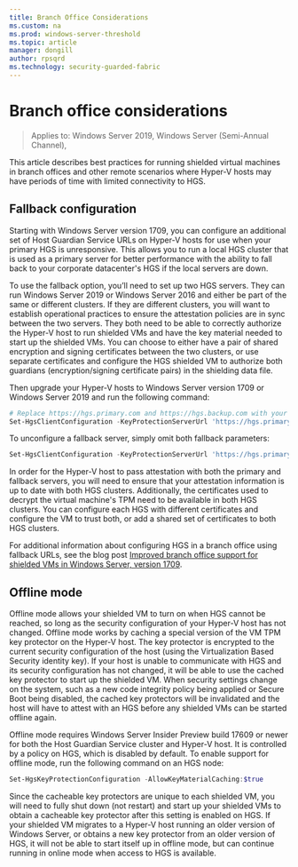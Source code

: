 ```yaml
---
title: Branch Office Considerations
ms.custom: na
ms.prod: windows-server-threshold
ms.topic: article
manager: dongill
author: rpsqrd
ms.technology: security-guarded-fabric
---
```


# Branch office considerations

> Applies to: Windows Server 2019, Windows Server (Semi-Annual Channel), 

This article describes best practices for running shielded virtual machines in branch offices and other remote scenarios where Hyper-V hosts may have periods of time with limited connectivity to HGS.

## Fallback configuration

Starting with Windows Server version 1709, you can configure an additional set of Host Guardian Service URLs on Hyper-V hosts for use when your primary HGS is unresponsive.
This allows you to run a local HGS cluster that is used as a primary server for better performance with the ability to fall back to your corporate datacenter's HGS if the local servers are down.

To use the fallback option, you’ll need to set up two HGS servers. They can run Windows Server 2019 or Windows Server 2016 and either be part of the same or different clusters. If they are different clusters, you will want to establish operational practices to ensure the attestation policies are in sync between the two servers. They both need to be able to correctly authorize the Hyper-V host to run shielded VMs and have the key material needed to start up the shielded VMs. You can choose to either have a pair of shared encryption and signing certificates between the two clusters, or use separate certificates and configure the HGS shielded VM to authorize both guardians (encryption/signing certificate pairs) in the shielding data file.

Then upgrade your Hyper-V hosts to Windows Server version 1709 or Windows Server 2019 and run the following command:
```powershell
# Replace https://hgs.primary.com and https://hgs.backup.com with your own domain names and protocols
Set-HgsClientConfiguration -KeyProtectionServerUrl 'https://hgs.primary.com/KeyProtection' -AttestationServerUrl 'https://hgs.primary.com/Attestation' -FallbackKeyProtectionServerUrl 'https://hgs.backup.com/KeyProtection' -FallbackAttestationServerUrl 'https://hgs.backup.com/Attestation'
```

To unconfigure a fallback server, simply omit both fallback parameters:
```powershell
Set-HgsClientConfiguration -KeyProtectionServerUrl 'https://hgs.primary.com/KeyProtection' -AttestationServerUrl 'https://hgs.primary.com/Attestation'
```

In order for the Hyper-V host to pass attestation with both the primary and fallback servers, you will need to ensure that your attestation information is up to date with both HGS clusters.
Additionally, the certificates used to decrypt the virtual machine's TPM need to be available in both HGS clusters.
You can configure each HGS with different certificates and configure the VM to trust both, or add a shared set of certificates to both HGS clusters.

For additional information about configuring HGS in a branch office using fallback URLs, see the blog post [Improved branch office support for shielded VMs in Windows Server, version 1709](https://blogs.technet.microsoft.com/datacentersecurity/2017/11/15/improved-branch-office-support-for-shielded-vms-in-windows-server-version-1709/).


## Offline mode

Offline mode allows your shielded VM to turn on when HGS cannot be reached, so long as the security configuration of your Hyper-V host has not changed.
Offline mode works by caching a special version of the VM TPM key protector on the Hyper-V host.
The key protector is encrypted to the current security configuration of the host (using the Virtualization Based Security identity key).
If your host is unable to communicate with HGS and its security configuration has not changed, it will be able to use the cached key protector to start up the shielded VM.
When security settings change on the system, such as a new code integrity policy being applied or Secure Boot being disabled, the cached key protectors will be invalidated and the host will have to attest with an HGS before any shielded VMs can be started offline again.

Offline mode requires Windows Server Insider Preview build 17609 or newer for both the Host Guardian Service cluster and Hyper-V host.
It is controlled by a policy on HGS, which is disabled by default.
To enable support for offline mode, run the following command on an HGS node:

```powershell
Set-HgsKeyProtectionConfiguration -AllowKeyMaterialCaching:$true
```

Since the cacheable key protectors are unique to each shielded VM, you will need to fully shut down (not restart) and start up your shielded VMs to obtain a cacheable key protector after this setting is enabled on HGS.
If your shielded VM migrates to a Hyper-V host running an older version of Windows Server, or obtains a new key protector from an older version of HGS, it will not be able to start itself up in offline mode, but can continue running in online mode when access to HGS is available.
